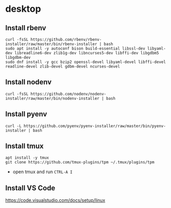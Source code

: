 # desktop

## Install rbenv
```
curl -fsSL https://github.com/rbenv/rbenv-installer/raw/master/bin/rbenv-installer | bash
sudo apt install -y autoconf bison build-essential libssl-dev libyaml-dev libreadline6-dev zlib1g-dev libncurses5-dev libffi-dev libgdbm5 libgdbm-dev
sudo dnf install -y gcc bzip2 openssl-devel libyaml-devel libffi-devel readline-devel zlib-devel gdbm-devel ncurses-devel
```

## Install nodenv
```
curl -fsSL https://github.com/nodenv/nodenv-installer/raw/master/bin/nodenv-installer | bash
```

## Install pyenv
```
curl -L https://github.com/pyenv/pyenv-installer/raw/master/bin/pyenv-installer | bash
```

## Install tmux
```
apt install -y tmux
git clone https://github.com/tmux-plugins/tpm ~/.tmux/plugins/tpm
```
- open tmux and run `CTRL-A I`

## Install VS Code
https://code.visualstudio.com/docs/setup/linux
